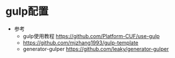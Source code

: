 # gulp配置

- 参考
    - gulp使用教程 https://github.com/Platform-CUF/use-gulp
    - https://github.com/mjzhang1993/gulp-template
    - generator-gulper https://github.com/leaky/generator-gulper